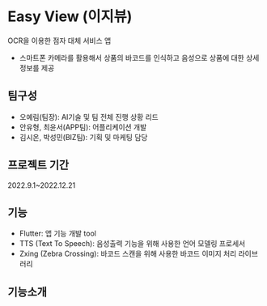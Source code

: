# Easy View (이지뷰)
OCR을 이용한 점자 대체 서비스 앱
* 스마트폰 카메라를 활용해서 상품의 바코드를 인식하고 음성으로 상품에 대한 상세정보를 제공
## 팀구성
* 오예림(팀장): AI기술 및 팀 전체 진행 상황 리드
* 안유형, 최윤서(APP팀): 어플리케이션 개발
* 김시온, 박성민(BIZ팀): 기획 및 마케팅 담당
## 프로젝트 기간
2022.9.1~2022.12.21
## 기능
* Flutter: 앱 기능 개발 tool
* TTS (Text To Speech): 음성출력 기능을 위해 사용한 언어 모델링 프로세서
* Zxing (Zebra Crossing): 바코드 스캔을 위해 사용한 바코드 이미지 처리 라이브러리
## 기능소개

